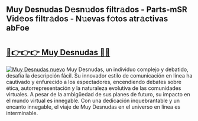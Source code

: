 ## Muy Desnudas D𝚎sn𝚞dos filtr𝚊dos - Parts-mSR Vid𝚎os filtr𝚊dos - N𝚞evas f𝚘tos atr𝚊ctivas abFoe

# <h2><a href="http://mb80bx.tromn.icu/?c=Muy+Desnudas">🔗👉👉👉 Muy Desnudas 🔗🔗</a></h2>

[![Muy Desnudas nuevo](https://i.imgur.com/pEAQMta.gif)](http://mb80bx.tromn.icu/?c=Muy+Desnudas)
Muy Desnudas, un individuo complejo y debatido, desafía la descripción fácil. Su innovador estilo de comunicación en línea ha cautivado y enfurecido a los espectadores, encendiendo debates sobre ética, autorrepresentación y la naturaleza evolutiva de las comunidades virtuales. A pesar de la ambigüedad de sus planes de futuro, su impacto en el mundo virtual es innegable. Con una dedicación inquebrantable y un encanto innegable, el viaje de Muy Desnudas en el universo en línea es interminable.
